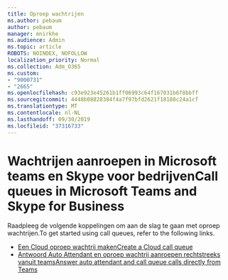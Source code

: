 ```yaml
---
title: Oproep wachtrijen
ms.author: pebaum
author: pebaum
manager: mnirkhe
ms.audience: Admin
ms.topic: article
ROBOTS: NOINDEX, NOFOLLOW
localization_priority: Normal
ms.collection: Adm_O365
ms.custom:
- "9000731"
- "2665"
ms.openlocfilehash: c93e923e45261b1ff06993c64f167031b6f8bbff
ms.sourcegitcommit: 4448b08828384f4a7f97bfd2621f18188c24a1cf
ms.translationtype: MT
ms.contentlocale: nl-NL
ms.lasthandoff: 09/30/2019
ms.locfileid: "37316733"
---
```

# <a name="call-queues-in-microsoft-teams-and-skype-for-business"></a><span data-ttu-id="b4a81-102">Wachtrijen aanroepen in Microsoft teams en Skype voor bedrijven</span><span class="sxs-lookup"><span data-stu-id="b4a81-102">Call queues in Microsoft Teams and Skype for Business</span></span> 

<span data-ttu-id="b4a81-103">Raadpleeg de volgende koppelingen om aan de slag te gaan met oproep wachtrijen.</span><span class="sxs-lookup"><span data-stu-id="b4a81-103">To get started using call queues, refer to the following links.</span></span>

- [<span data-ttu-id="b4a81-104">Een Cloud oproep wachtrij maken</span><span class="sxs-lookup"><span data-stu-id="b4a81-104">Create a Cloud call queue</span></span>](https://docs.microsoft.com/microsoftteams/create-a-phone-system-call-queue)
- [<span data-ttu-id="b4a81-105">Antwoord Auto Attendant en oproep wachtrij aanroepen rechtstreeks vanuit teams</span><span class="sxs-lookup"><span data-stu-id="b4a81-105">Answer auto attendant and call queue calls directly from Teams</span></span>](https://docs.microsoft.com/microsoftteams/answer-auto-attendant-and-call-queue-calls)